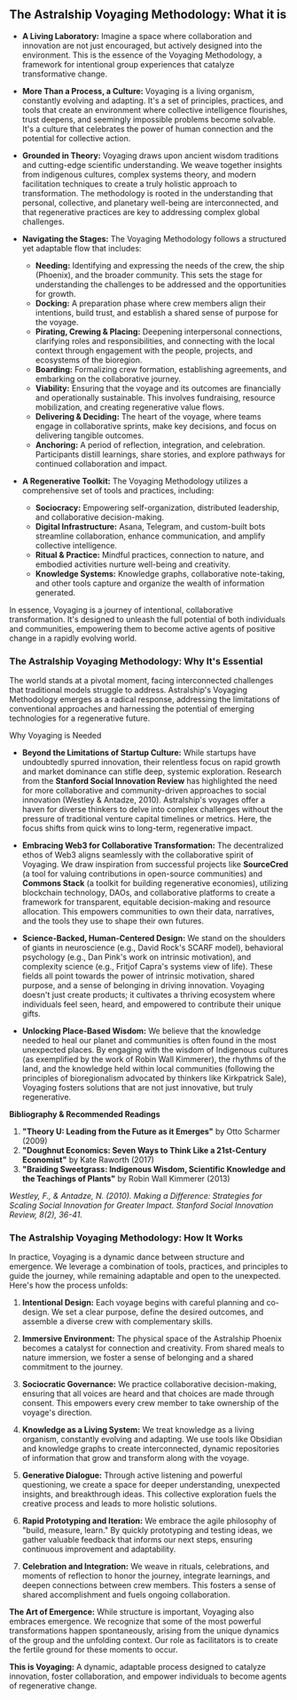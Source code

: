 ## The Astralship Voyaging Methodology: What it is

- **A Living Laboratory:** Imagine a space where collaboration and innovation are not just encouraged, but actively designed into the environment. This is the essence of the Voyaging Methodology, a framework for intentional group experiences that catalyze transformative change.
    
- **More Than a Process, a Culture:** Voyaging is a living organism, constantly evolving and adapting. It's a set of principles, practices, and tools that create an environment where collective intelligence flourishes, trust deepens, and seemingly impossible problems become solvable. It's a culture that celebrates the power of human connection and the potential for collective action.
    
- **Grounded in Theory:** Voyaging draws upon ancient wisdom traditions and cutting-edge scientific understanding. We weave together insights from indigenous cultures, complex systems theory, and modern facilitation techniques to create a truly holistic approach to transformation. The methodology is rooted in the understanding that personal, collective, and planetary well-being are interconnected, and that regenerative practices are key to addressing complex global challenges.
    
- **Navigating the Stages:** The Voyaging Methodology follows a structured yet adaptable flow that includes:
    
    - **Needing:** Identifying and expressing the needs of the crew, the ship (Phoenix), and the broader community. This sets the stage for understanding the challenges to be addressed and the opportunities for growth.
    - **Docking:** A preparation phase where crew members align their intentions, build trust, and establish a shared sense of purpose for the voyage.
    - **Pirating, Crewing & Placing:** Deepening interpersonal connections, clarifying roles and responsibilities, and connecting with the local context through engagement with the people, projects, and ecosystems of the bioregion.
    - **Boarding:** Formalizing crew formation, establishing agreements, and embarking on the collaborative journey.
    - **Viability:** Ensuring that the voyage and its outcomes are financially and operationally sustainable. This involves fundraising, resource mobilization, and creating regenerative value flows.
    - **Delivering & Deciding:** The heart of the voyage, where teams engage in collaborative sprints, make key decisions, and focus on delivering tangible outcomes.
    - **Anchoring:** A period of reflection, integration, and celebration. Participants distill learnings, share stories, and explore pathways for continued collaboration and impact.
- **A Regenerative Toolkit:** The Voyaging Methodology utilizes a comprehensive set of tools and practices, including:
    
    - **Sociocracy:** Empowering self-organization, distributed leadership, and collaborative decision-making.
    - **Digital Infrastructure:** Asana, Telegram, and custom-built bots streamline collaboration, enhance communication, and amplify collective intelligence.
    - **Ritual & Practice:** Mindful practices, connection to nature, and embodied activities nurture well-being and creativity.
    - **Knowledge Systems:** Knowledge graphs, collaborative note-taking, and other tools capture and organize the wealth of information generated.

In essence, Voyaging is a journey of intentional, collaborative transformation. It's designed to unleash the full potential of both individuals and communities, empowering them to become active agents of positive change in a rapidly evolving world.


### The Astralship Voyaging Methodology: Why It's Essential

The world stands at a pivotal moment, facing interconnected challenges that traditional models struggle to address. Astralship's Voyaging Methodology emerges as a radical response, addressing the limitations of conventional approaches and harnessing the potential of emerging technologies for a regenerative future.

Why Voyaging is Needed

- **Beyond the Limitations of Startup Culture:** While startups have undoubtedly spurred innovation, their relentless focus on rapid growth and market dominance can stifle deep, systemic exploration. Research from the **Stanford Social Innovation Review** has highlighted the need for more collaborative and community-driven approaches to social innovation (Westley & Antadze, 2010). Astralship's voyages offer a haven for diverse thinkers to delve into complex challenges without the pressure of traditional venture capital timelines or metrics. Here, the focus shifts from quick wins to long-term, regenerative impact.
    
- **Embracing Web3 for Collaborative Transformation:** The decentralized ethos of Web3 aligns seamlessly with the collaborative spirit of Voyaging. We draw inspiration from successful projects like **SourceCred** (a tool for valuing contributions in open-source communities) and **Commons Stack** (a toolkit for building regenerative economies), utilizing blockchain technology, DAOs, and collaborative platforms to create a framework for transparent, equitable decision-making and resource allocation. This empowers communities to own their data, narratives, and the tools they use to shape their own futures.
    
- **Science-Backed, Human-Centered Design:** We stand on the shoulders of giants in neuroscience (e.g., David Rock's SCARF model), behavioral psychology (e.g., Dan Pink's work on intrinsic motivation), and complexity science (e.g., Fritjof Capra's systems view of life). These fields all point towards the power of intrinsic motivation, shared purpose, and a sense of belonging in driving innovation. Voyaging doesn't just create products; it cultivates a thriving ecosystem where individuals feel seen, heard, and empowered to contribute their unique gifts.
    
- **Unlocking Place-Based Wisdom:** We believe that the knowledge needed to heal our planet and communities is often found in the most unexpected places. By engaging with the wisdom of Indigenous cultures (as exemplified by the work of Robin Wall Kimmerer), the rhythms of the land, and the knowledge held within local communities (following the principles of bioregionalism advocated by thinkers like Kirkpatrick Sale), Voyaging fosters solutions that are not just innovative, but truly regenerative.
    

**Bibliography & Recommended Readings**

1. **"Theory U: Leading from the Future as it Emerges"** by Otto Scharmer (2009)
2. **"Doughnut Economics: Seven Ways to Think Like a 21st-Century Economist"** by Kate Raworth (2017)
3. **"Braiding Sweetgrass: Indigenous Wisdom, Scientific Knowledge and the Teachings of Plants"** by Robin Wall Kimmerer (2013)

_Westley, F., & Antadze, N. (2010). Making a Difference: Strategies for Scaling Social Innovation for Greater Impact. _Stanford Social Innovation Review_, 8(2), 36-41._

### **The Astralship Voyaging Methodology: How It Works**

In practice, Voyaging is a dynamic dance between structure and emergence. We leverage a combination of tools, practices, and principles to guide the journey, while remaining adaptable and open to the unexpected. Here's how the process unfolds:

1. **Intentional Design:** Each voyage begins with careful planning and co-design. We set a clear purpose, define the desired outcomes, and assemble a diverse crew with complementary skills.
    
2. **Immersive Environment:** The physical space of the Astralship Phoenix becomes a catalyst for connection and creativity. From shared meals to nature immersion, we foster a sense of belonging and a shared commitment to the journey.
    
3. **Sociocratic Governance:** We practice collaborative decision-making, ensuring that all voices are heard and that choices are made through consent. This empowers every crew member to take ownership of the voyage's direction.
    
4. **Knowledge as a Living System:** We treat knowledge as a living organism, constantly evolving and adapting. We use tools like Obsidian and knowledge graphs to create interconnected, dynamic repositories of information that grow and transform along with the voyage.
    
5. **Generative Dialogue:** Through active listening and powerful questioning, we create a space for deeper understanding, unexpected insights, and breakthrough ideas. This collective exploration fuels the creative process and leads to more holistic solutions.
    
6. **Rapid Prototyping and Iteration:** We embrace the agile philosophy of "build, measure, learn." By quickly prototyping and testing ideas, we gather valuable feedback that informs our next steps, ensuring continuous improvement and adaptability.
    
7. **Celebration and Integration:** We weave in rituals, celebrations, and moments of reflection to honor the journey, integrate learnings, and deepen connections between crew members. This fosters a sense of shared accomplishment and fuels ongoing collaboration.
    

**The Art of Emergence:** While structure is important, Voyaging also embraces emergence. We recognize that some of the most powerful transformations happen spontaneously, arising from the unique dynamics of the group and the unfolding context. Our role as facilitators is to create the fertile ground for these moments to occur.

**This is Voyaging:** A dynamic, adaptable process designed to catalyze innovation, foster collaboration, and empower individuals to become agents of regenerative change.
